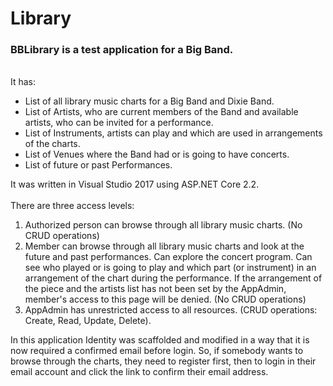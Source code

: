 # Library
<h3>BBLibrary is a test application for a Big Band.</h3>
<br>
<div>
It has:
<ul>
<li>List of all library music charts for a Big Band and Dixie Band.</li> 
<li>List of Artists, who are current members of the Band and available artists, who can be invited for a performance.</li>
<li>List of Instruments, artists can play and which are used in arrangements of the charts.</li>
<li>List of Venues where the Band had or is going to have concerts.</li>
<li>List of future or past Performances.</li>
</ul>
</div>
It was written in Visual Studio 2017 using ASP.NET Core 2.2.
<div>
<br>There are three access levels:
<ol>
<li>Authorized person can browse through all library music charts. (No CRUD operations)</li>
<li>Member can browse through all library music charts and look at the future and past performances. Can explore the concert program. Can see who played or is going to play and which part (or instrument) in an arrangement of the chart during the performance.
If the arrangement of the piece and the artists list has not been set by the AppAdmin, member's access to this page will be denied.  (No CRUD operations)</li>
<li>AppAdmin has unrestricted access to all resources. (CRUD operations: Create, Read, Update, Delete).</li>
</ol>
</div>
In this application Identity was scaffolded and modified in a way that it is now required a confirmed email before login. So, if somebody wants to browse through the charts, they need to register first, then to login in their email account and click the link to confirm their email address.

